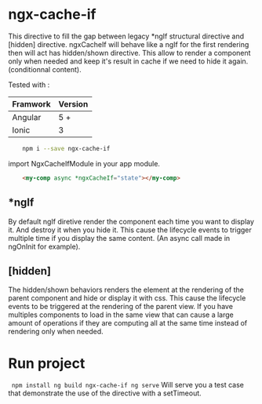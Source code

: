 # ngx-cache-if

This directive to fill the gap between legacy *ngIf structural directive and [hidden] directive.
ngxCacheIf will behave like a ngIf for the first rendering then will act has hidden/shown directive.
This allow to render a component only when needed and keep it's result in cache if we need to hide it again. (conditionnal content).

Tested with :	

| Framwork | Version |
| -------- | -------- |
| Angular  | 5 +   |
| Ionic    | 3 |

```sh
    npm i --save ngx-cache-if
```
import NgxCacheIfModule in your app module.

```html
    <my-comp async *ngxCacheIf="state"></my-comp>
```

## *ngIf

By default ngIf diretive render the component each time you want to display it. And destroy it when you hide it. This cause the lifecycle events to trigger multiple time if you display the same content. (An async call made in ngOnInit for example).

## [hidden]

The hidden/shown behaviors renders the element at the rendering of the parent component and hide or display it with css. This cause the lifecycle events to be triggered at the rendering of the parent view. If you have multiples components to load in the same view that can cause a large amount of operations if they are computing all at the same time instead of rendering only when needed.

# Run project

`
npm install
ng build ngx-cache-if
ng serve` 
Will serve you a test case that demonstrate the use of the directive with a setTimeout.

